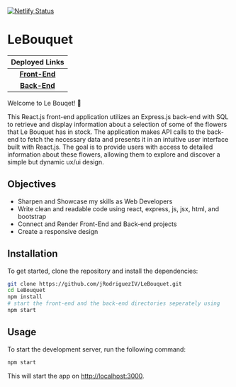 [![Netlify Status](https://api.netlify.com/api/v1/badges/f4a816e5-e549-4b90-82f9-1d01cbeaeff1/deploy-status)](https://app.netlify.com/sites/lebouquet/deploys)

# LeBouquet


| Deployed Links |
| :--------------:
| [**Front-End**](https://lebouquet.onrender.com/flowers)|
| [**Back-End**](https://lebouquet.onrender.com/flowers)|

Welcome to Le Bouqet! 🌸 

This React.js front-end application utilizes an Express.js back-end with SQL to retrieve and display information 
about a selection of some of the flowers that Le Bouquet has in stock. The application makes API calls to the back-end to 
fetch the necessary data and presents it in an intuitive user interface built with React.js. The goal is to provide
users with access to detailed information about these flowers, allowing them to explore and discover a simple but dynamic ux/ui design.


## Objectives

- Sharpen and Showcase my skills as Web Developers
- Write clean and readable code using react, express, js, jsx, html, and bootstrap
- Connect and Render Front-End and Back-end projects
- Create a responsive design

## Installation

To get started, clone the repository and install the dependencies:

```bash
git clone https://github.com/jRodriguezIV/LeBouquet.git
cd LeBouquet
npm install
# start the front-end and the back-end directories seperately using
npm start 
```
## Usage

To start the development server, run the following command:

```bash
npm start
```
This will start the app on [http://localhost:3000](http://localhost:3000).
